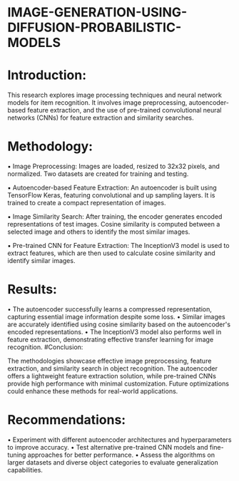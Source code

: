 # IMAGE-GENERATION-USING-DIFFUSION-PROBABILISTIC-MODELS

# Introduction:
This research explores image processing techniques and neural network models for item recognition. It involves image preprocessing, autoencoder-based feature extraction, and the use of pre-trained convolutional neural networks (CNNs) for feature extraction and similarity searches.
# Methodology:
▪ Image Preprocessing: Images are loaded, resized to 32x32 pixels, and normalized. Two datasets are created for training and testing.

▪ Autoencoder-based Feature Extraction: An autoencoder is built using TensorFlow Keras, featuring convolutional and up sampling layers. It is trained to create a compact representation of images.

▪ Image Similarity Search: After training, the encoder generates encoded representations of test images. Cosine similarity is computed between a selected image and others to identify the most similar images.

▪ Pre-trained CNN for Feature Extraction: The InceptionV3 model is used to extract features, which are then used to calculate cosine similarity and identify similar images.
# Results:
•	The autoencoder successfully learns a compressed representation, capturing essential image information despite some loss.
•	Similar images are accurately identified using cosine similarity based on the autoencoder's encoded representations.
•	The InceptionV3 model also performs well in feature extraction, demonstrating effective transfer learning for image recognition.
#Conclusion:

The methodologies showcase effective image preprocessing, feature extraction, and similarity search in object recognition. The autoencoder offers a lightweight feature extraction solution, while pre-trained CNNs provide high performance with minimal customization. Future optimizations could enhance these methods for real-world applications.
# Recommendations:
•	Experiment with different autoencoder architectures and hyperparameters to improve accuracy.
•	Test alternative pre-trained CNN models and fine-tuning approaches for better performance.
•	Assess the algorithms on larger datasets and diverse object categories to evaluate generalization capabilities.
